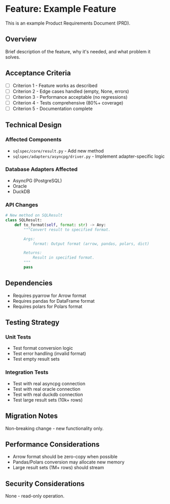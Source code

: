 # Feature: Example Feature

This is an example Product Requirements Document (PRD).

## Overview

Brief description of the feature, why it's needed, and what problem it solves.

## Acceptance Criteria

- [ ] Criterion 1 - Feature works as described
- [ ] Criterion 2 - Edge cases handled (empty, None, errors)
- [ ] Criterion 3 - Performance acceptable (no regressions)
- [ ] Criterion 4 - Tests comprehensive (80%+ coverage)
- [ ] Criterion 5 - Documentation complete

## Technical Design

### Affected Components

- `sqlspec/core/result.py` - Add new method
- `sqlspec/adapters/asyncpg/driver.py` - Implement adapter-specific logic

### Database Adapters Affected

- AsyncPG (PostgreSQL)
- Oracle
- DuckDB

### API Changes

```python
# New method on SQLResult
class SQLResult:
    def to_format(self, format: str) -> Any:
        """Convert result to specified format.

        Args:
            format: Output format (arrow, pandas, polars, dict)

        Returns:
            Result in specified format.
        """
        pass
```

## Dependencies

- Requires pyarrow for Arrow format
- Requires pandas for DataFrame format
- Requires polars for Polars format

## Testing Strategy

### Unit Tests
- Test format conversion logic
- Test error handling (invalid format)
- Test empty result sets

### Integration Tests
- Test with real asyncpg connection
- Test with real oracle connection
- Test with real duckdb connection
- Test large result sets (10k+ rows)

## Migration Notes

Non-breaking change - new functionality only.

## Performance Considerations

- Arrow format should be zero-copy when possible
- Pandas/Polars conversion may allocate new memory
- Large result sets (1M+ rows) should stream

## Security Considerations

None - read-only operation.
